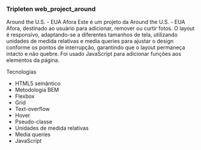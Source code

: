 ### Tripleten web_project_around

Around the U.S. - EUA Afora
Este é um projeto da Around the U.S. - EUA Afora, destinado ao usuário para adicionar, remover ou curtir fotos. O layout é responsivo, adaptando-se a diferentes tamanhos de tela, utilizando unidades de medida relativas e media queries para ajustar o design conforme os pontos de interrupção, garantindo que o layout permaneça intacto e não quebre. Foi usado JavaScript para adicionar funções aos elementos da página.

Tecnologias


- HTML5 semântico
- Metodologia BEM
- Flexbox
- Grid
- Text-overflow
- Hover
- Pseudo-classe
- Unidades de medida relativas
- Media queries
- JavaScript

